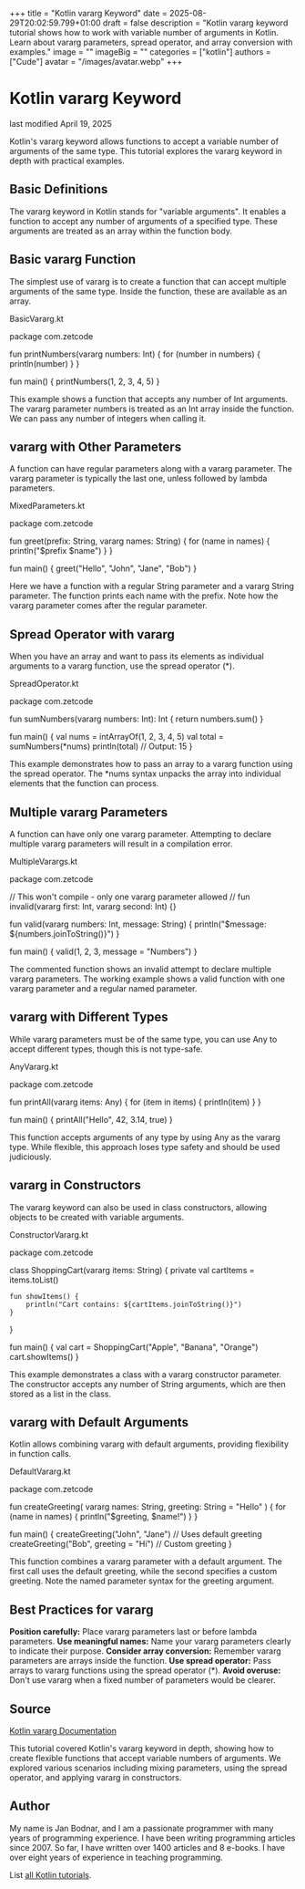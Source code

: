 +++
title = "Kotlin vararg Keyword"
date = 2025-08-29T20:02:59.799+01:00
draft = false
description = "Kotlin vararg keyword tutorial shows how to work with variable number of arguments in Kotlin. Learn about vararg parameters, spread operator, and array conversion with examples."
image = ""
imageBig = ""
categories = ["kotlin"]
authors = ["Cude"]
avatar = "/images/avatar.webp"
+++

# Kotlin vararg Keyword

last modified April 19, 2025

Kotlin's vararg keyword allows functions to accept a variable number
of arguments of the same type. This tutorial explores the vararg
keyword in depth with practical examples.

## Basic Definitions

The vararg keyword in Kotlin stands for "variable arguments". It
enables a function to accept any number of arguments of a specified type. These
arguments are treated as an array within the function body.

## Basic vararg Function

The simplest use of vararg is to create a function that can accept
multiple arguments of the same type. Inside the function, these are available as
an array.

BasicVararg.kt
  

package com.zetcode

fun printNumbers(vararg numbers: Int) {
    for (number in numbers) {
        println(number)
    }
}

fun main() {
    printNumbers(1, 2, 3, 4, 5)
}

This example shows a function that accepts any number of Int arguments. The
vararg parameter numbers is treated as an Int array
inside the function. We can pass any number of integers when calling it.

## vararg with Other Parameters

A function can have regular parameters along with a vararg parameter.
The vararg parameter is typically the last one, unless followed by
lambda parameters.

MixedParameters.kt
  

package com.zetcode

fun greet(prefix: String, vararg names: String) {
    for (name in names) {
        println("$prefix $name")
    }
}

fun main() {
    greet("Hello", "John", "Jane", "Bob")
}

Here we have a function with a regular String parameter and a vararg
String parameter. The function prints each name with the prefix. Note how the
vararg parameter comes after the regular parameter.

## Spread Operator with vararg

When you have an array and want to pass its elements as individual arguments to a
vararg function, use the spread operator (*).

SpreadOperator.kt
  

package com.zetcode

fun sumNumbers(vararg numbers: Int): Int {
    return numbers.sum()
}

fun main() {
    val nums = intArrayOf(1, 2, 3, 4, 5)
    val total = sumNumbers(*nums)
    println(total) // Output: 15
}

This example demonstrates how to pass an array to a vararg function
using the spread operator. The *nums syntax unpacks the array into
individual elements that the function can process.

## Multiple vararg Parameters

A function can have only one vararg parameter. Attempting to declare
multiple vararg parameters will result in a compilation error.

MultipleVarargs.kt
  

package com.zetcode

// This won't compile - only one vararg parameter allowed
// fun invalid(vararg first: Int, vararg second: Int) {}

fun valid(vararg numbers: Int, message: String) {
    println("$message: ${numbers.joinToString()}")
}

fun main() {
    valid(1, 2, 3, message = "Numbers")
}

The commented function shows an invalid attempt to declare multiple
vararg parameters. The working example shows a valid function with
one vararg parameter and a regular named parameter.

## vararg with Different Types

While vararg parameters must be of the same type, you can use
Any to accept different types, though this is not type-safe.

AnyVararg.kt
  

package com.zetcode

fun printAll(vararg items: Any) {
    for (item in items) {
        println(item)
    }
}

fun main() {
    printAll("Hello", 42, 3.14, true)
}

This function accepts arguments of any type by using Any as the
vararg type. While flexible, this approach loses type safety and
should be used judiciously.

## vararg in Constructors

The vararg keyword can also be used in class constructors, allowing
objects to be created with variable arguments.

ConstructorVararg.kt
  

package com.zetcode

class ShoppingCart(vararg items: String) {
    private val cartItems = items.toList()
    
    fun showItems() {
        println("Cart contains: ${cartItems.joinToString()}")
    }
}

fun main() {
    val cart = ShoppingCart("Apple", "Banana", "Orange")
    cart.showItems()
}

This example demonstrates a class with a vararg constructor
parameter. The constructor accepts any number of String arguments, which are then
stored as a list in the class.

## vararg with Default Arguments

Kotlin allows combining vararg with default arguments, providing
flexibility in function calls.

DefaultVararg.kt
  

package com.zetcode

fun createGreeting(
    vararg names: String,
    greeting: String = "Hello"
) {
    for (name in names) {
        println("$greeting, $name!")
    }
}

fun main() {
    createGreeting("John", "Jane") // Uses default greeting
    createGreeting("Bob", greeting = "Hi") // Custom greeting
}

This function combines a vararg parameter with a default argument.
The first call uses the default greeting, while the second specifies a custom
greeting. Note the named parameter syntax for the greeting argument.

## Best Practices for vararg

**Position carefully:** Place vararg parameters
last or before lambda parameters.
**Use meaningful names:** Name your vararg
parameters clearly to indicate their purpose.
**Consider array conversion:** Remember vararg
parameters are arrays inside the function.
**Use spread operator:** Pass arrays to vararg
functions using the spread operator (*).
**Avoid overuse:** Don't use vararg when a fixed
number of parameters would be clearer.

## Source

[Kotlin vararg Documentation](https://kotlinlang.org/docs/functions.html#variable-number-of-arguments-varargs)

This tutorial covered Kotlin's vararg keyword in depth, showing how
to create flexible functions that accept variable numbers of arguments. We
explored various scenarios including mixing parameters, using the spread
operator, and applying vararg in constructors.

## Author

My name is Jan Bodnar, and I am a passionate programmer with many years of
programming experience. I have been writing programming articles since 2007. So
far, I have written over 1400 articles and 8 e-books. I have over eight years of
experience in teaching programming.

List [all Kotlin tutorials](/kotlin/).